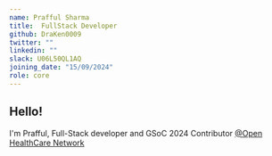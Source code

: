 ```yaml
---
name: Prafful Sharma
title:  FullStack Developer
github: DraKen0009
twitter: ""
linkedin: ""
slack: U06L50QL1AQ
joining_date: "15/09/2024"
role: core
---
```


## Hello!
I'm Prafful, Full-Stack developer and GSoC 2024 Contributor [@Open HealthCare Network](https://summerofcode.withgoogle.com/programs/2024/projects/rUkPNXYp) 
